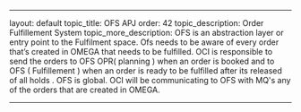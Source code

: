 ---

layout: default
topic_title: OFS APJ
order: 42
topic_description:     Order Fulfillement System 
topic_more_description: OFS is an abstraction layer or entry point to the Fulfilment space.  Ofs needs to be aware of every order that’s created in OMEGA that needs to be fulfilled. OCI is responsible to send the orders to OFS OPR( planning ) when an order is booked and to OFS ( Fulfillement ) when an order is ready to be fulfilled after its released of all holds . OFS is global. OCI will be communicating to OFS with MQ's any of the orders that are created in OMEGA.


---